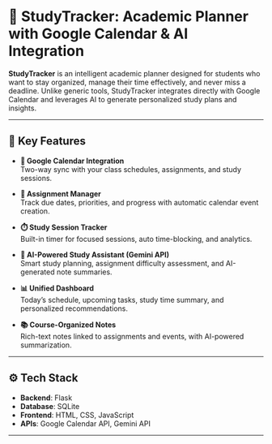  # 📘 StudyTracker: Academic Planner with Google Calendar & AI Integration

**StudyTracker** is an intelligent academic planner designed for students who want to stay organized, manage their time effectively, and never miss a deadline. Unlike generic tools, StudyTracker integrates directly with Google Calendar and leverages AI to generate personalized study plans and insights.

---

## 🔑 Key Features

- **📅 Google Calendar Integration**  
  Two-way sync with your class schedules, assignments, and study sessions.

- **📝 Assignment Manager**  
  Track due dates, priorities, and progress with automatic calendar event creation.

- **⏱️ Study Session Tracker**  
  Built-in timer for focused sessions, auto time-blocking, and analytics.

- **🤖 AI-Powered Study Assistant (Gemini API)**  
  Smart study planning, assignment difficulty assessment, and AI-generated note summaries.

- **📊 Unified Dashboard**  
  Today’s schedule, upcoming tasks, study time summary, and personalized recommendations.

- **📚 Course-Organized Notes**  
  Rich-text notes linked to assignments and events, with AI-powered summarization.

---

## ⚙️ Tech Stack

- **Backend**: Flask  
- **Database**: SQLite  
- **Frontend**: HTML, CSS, JavaScript  
- **APIs**: Google Calendar API, Gemini API  

---
